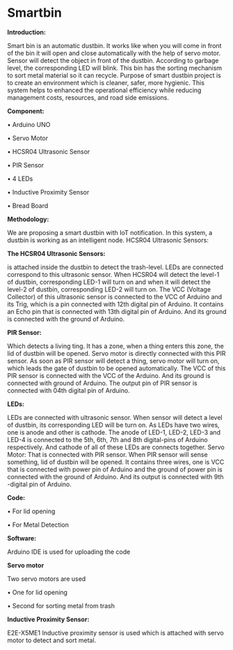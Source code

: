# Smartbin
**Introduction:**

Smart bin is an automatic dustbin. It works like when you will come in front of the bin it will open and close automatically with the help of servo motor. Sensor will detect the object in front of the dustbin. According to garbage level, the corresponding LED will blink. This bin has the sorting mechanism to sort metal material so it can recycle. Purpose of smart dustbin project is to create an environment which is cleaner, safer, more hygienic. This system helps to enhanced the operational efficiency while reducing management costs, resources, and road side emissions.

**Component:**

•	Arduino UNO

•	Servo Motor

•	HCSR04 Ultrasonic Sensor

•	PIR Sensor

•	4 LEDs

•	Inductive Proximity Sensor

•	Bread Board

**Methodology:**

We are proposing a smart dustbin with IoT notification. In this system, a dustbin is working as an intelligent node. 
HCSR04 Ultrasonic Sensors: 

**The HCSR04 Ultrasonic Sensors:**

is attached inside the dustbin to detect the trash-level. LEDs are connected correspond to this ultrasonic sensor. When HCSR04 will detect the level-1 of dustbin, corresponding LED-1 will turn on and when it will detect the level-2 of dustbin, corresponding LED-2 will turn on. The VCC (Voltage Collector) of this ultrasonic sensor is connected to the VCC of Arduino and its Trig, which is a pin connected with 12th digital pin of Arduino. It contains an Echo pin that is connected with 13th digital pin of Arduino. And its ground is connected with the ground of Arduino. 

**PIR Sensor:**

Which detects a living ting. It has a zone, when a thing enters this zone, the lid of dustbin will be opened. Servo motor is directly connected with this PIR sensor. As soon as PIR sensor will detect a thing, servo motor will turn on, which leads the gate of dustbin to be opened automatically. The VCC of this PIR sensor is connected with the VCC of the Arduino. And its ground is connected with ground of Arduino. The output pin of PIR sensor is connected with 04th digital pin of Arduino.

**LEDs:**

LEDs are connected with ultrasonic sensor. When sensor will detect a level of dustbin, its corresponding LED will be turn on. As LEDs have two wires, one is anode and other is cathode. The anode of LED-1, LED-2, LED-3 and LED-4 is connected to the 5th, 6th, 7th and 8th digital-pins of Arduino respectively. And cathode of all of these LEDs are connects together. Servo Motor: That is connected with PIR sensor. When PIR sensor will sense something, lid of dustbin will be opened. It contains three wires, one is VCC that is connected with power pin of Arduino and the ground of power pin is connected with the ground of Arduino. And its output is connected with 9th -digital pin of Arduino.

**Code:**

•	For lid opening

•	For Metal Detection

**Software:**

Arduino IDE is used for uploading the code

**Servo motor**

Two servo motors are used

•	One for lid opening

•	Second for sorting metal from trash

**Inductive Proximity Sensor:**

E2E-X5ME1 Inductive proximity sensor is used which is attached with servo motor to detect and sort metal.


